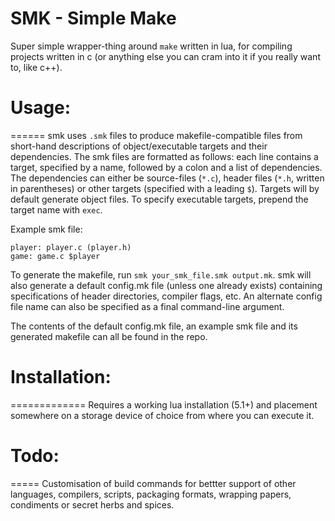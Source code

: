 SMK - Simple Make
=================

Super simple wrapper-thing around `make` written in lua, for compiling projects written in c (or anything else you can cram into it if you really want to, like c++).

Usage:
======
======
smk uses `.smk` files to produce makefile-compatible files from short-hand descriptions of object/executable targets and their dependencies.
The smk files are formatted as follows: each line contains a target, specified by a name, followed by a colon and a list of dependencies.
The dependencies can either be source-files (`*.c`), header files (`*.h`, written in parentheses) or other targets (specified with a leading `$`).
Targets will by default generate object files. To specify executable targets, prepend the target name with `exec`.

Example smk file:
```
player: player.c (player.h)
game: game.c $player
```

To generate the makefile, run `smk your_smk_file.smk output.mk`. smk will also generate a default config.mk file (unless one already exists)
containing specifications of header directories, compiler flags, etc. An alternate config file name can also be specified as a final command-line argument.

The contents of the default config.mk file, an example smk file and its generated makefile can all be found in the repo.

Installation:
=============
=============
Requires a working lua installation (5.1+) and placement somewhere on a storage device of choice from where you can execute it.

Todo:
=====
=====
Customisation of build commands for bettter support of other languages, compilers, scripts, packaging formats, wrapping papers, condiments or secret herbs and spices.
